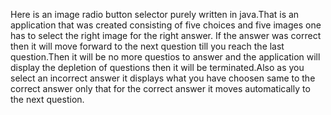 Here is an image radio button selector purely written in java.That is an application that was created consisting of five choices and five images one has to select the right image for the right answer.
If the answer was correct then it will move forward to the next question till you reach the last question.Then it will be no more questios to answer and the application will
display the depletion of questions  then it will be terminated.Also as you select an incorrect answer it displays what you have choosen same to the correct answer 
only that for the correct answer it moves automatically to the next question.
